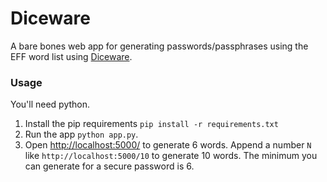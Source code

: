 # Diceware
A bare bones web app for generating passwords/passphrases using the EFF word list using 
[Diceware](https://en.wikipedia.org/wiki/Diceware).

### Usage
You'll need python.

1. Install the pip requirements `pip install -r requirements.txt`
2. Run the app `python app.py`.
3. Open [http://localhost:5000/](http://localhost:5000/) to generate 6 words. Append a number `N` like
`http://localhost:5000/10` to generate 10 words. The minimum you can generate for a secure password is 6.
